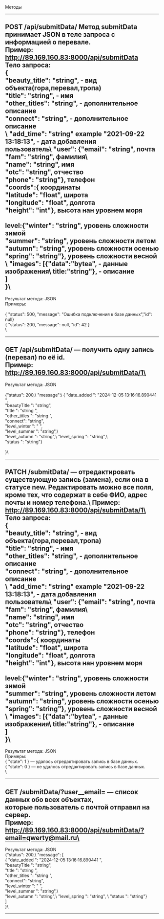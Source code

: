 
Методы
*********************************************************************************************
POST /api/submitData/  Метод submitData принимает JSON в теле запроса с информацией о перевале. \
Пример: http://89.169.160.83:8000/api/submitData \
Тело запроса:\
{\
  "beauty_title": "string", - вид объекта(гора,перевал,тропа)\
  "title": "string",  - имя\
  "other_titles": "string", - дополнительное описание\
  "connect": "string",      - дополнительное описание\
\ 
  "add_time": "string" example "2021-09-22 13:18:13", - дата добавления\
                       пользователь\ 
  "user": {"email": "string", 		почта\
           "fam": "string",       фамилия\  
	   "name": "string",      имя\
	  "otc": "string",       отчество\
           "phone": "string"},    телефон\
   "coords":{                     координаты\
  "latitude": "float",            широта\
  "longitude": "float",           долгота\
  "height": "int"},               высота нан уровнем моря\
\
  level:{"winter": "string",     уровень сложности зимой\
  "summer": "string",           уровень сложности летом\
  "autumn": "string",           уровень сложности осенью\
  "spring": "string"},          уровень сложности весной\
\ 
   "images": [{"data":"bytea",   - данные изображения\ 
               title:"string"},  - описание\
             ]\
}\
--------------------------------------------------------------------------------------------
Результат метода: JSON\
Примеры:\
\
{ "status": 500, "message": "Ошибка подключения к базе данных","id": null}\
{ "status": 200, "message": null, "id": 42 }\
\
*********************************************************************************************
GET /api/submitData/<id> — получить одну запись (перевал) по её id.\
Пример: http://89.169.160.83:8000/api/submitData/1\
--------------------------------------------------------------------------------------------
Результат метода: JSON\
\
{"status": 200,\ 
  "message":\ 
              { "date_added ":  "2024-12-05 13:16:16.890441 ",\
	        "beautyTitle ":  "string",\
	        "title ":  "string ",\
	        "other_titles ":  "string ",\
	        "connect":  "string",\
	        "level_winter ":  " ",\
	        "level_summer ":  "string",\  
	        "level_autumn ":  "string",\ 
	        "level_spring ":  "string",\  
	        "status ":  "string"}\
	      \
}\
*********************************************************************************************
PATCH /submitData/<id> — отредактировать существующую запись (замена), если она в статусе new\.
Редактировать можно все поля, кроме тех, что содержат в себе ФИО, адрес почты и номер телефона.\ 
Пример: http://89.169.160.83:8000/api/submitData/1\
Тело запроса:\
{\
  "beauty_title": "string", - вид объекта(гора,перевал,тропа)\
  "title": "string",  - имя\
  "other_titles": "string", - дополнительное описание\
  "connect": "string",      - дополнительное описание\
\ 
  "add_time": "string" example "2021-09-22 13:18:13", - дата добавления\
                       пользователь\ 
  "user": {"email": "string", 		почта\
           "fam": "string",       фамилия\  
		       "name": "string",      имя\
		       "otc": "string",       отчество\
           "phone": "string"},    телефон\
   "coords":{                     координаты\
  "latitude": "float",            широта\
  "longitude": "float",           долгота\
  "height": "int"},               высота нан уровнем моря\
\
  level:{"winter": "string",     уровень сложности зимой\
  "summer": "string",           уровень сложности летом\
  "autumn": "string",           уровень сложности осенью\
  "spring": "string"},          уровень сложности весной\
\ 
   "images": [{"data":"bytea",   - данные изображения\ 
               title:"string"},  - описание\
             ]\
}\
--------------------------------------------------------------------------------------------
Результат метода: JSON\
Примеры:\
{ "state": 1 } — удалось отредактировать запись в базе данных.\
{ "state": 0 } — не удалось отредактировать запись в базе данных.\
\
*********************************************************************************************
GET /submitData/?user__email=<email> — список данных обо всех объектах,\
                                       которые пользователь с почтой <email> отправил на сервер.\
Пример: http://89.169.160.83:8000/api/submitData/?email=qwerty@mail.ru\
--------------------------------------------------------------------------------------------
Результат метода: JSON\
{"status": 200,\ 
  "message": [\
              { "date_added ":  "2024-12-05 13:16:16.890441 ",\
	        "beautyTitle ":  "string",\
	        "title ":  "string ",\
	        "other_titles ":  "string ",\
	        "connect":  "string",\
	        "level_winter ":  " ",\
	        "level_summer ":  "string",\  
	        "level_autumn ":  "string",\ 
	        "level_spring ":  "string", \ 
	        "status ":  "string"}\
	     ] \
}\
*********************************************************************************************


